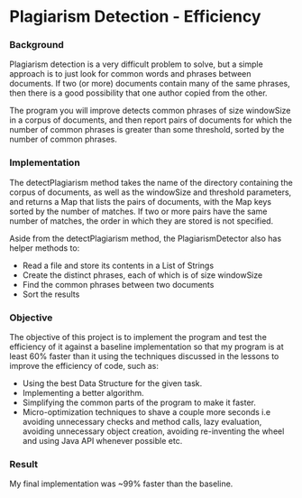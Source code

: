 # Plagiarism Detection - Efficiency

### Background

Plagiarism detection is a very difficult problem to solve, but a simple approach is to just look for 
common words and phrases between documents. If two (or more) documents contain many of the same phrases, 
then there is a good possibility that one author copied from the other.

The program you will improve detects common phrases of size windowSize in a corpus of documents, and 
then report pairs of documents for which the number of common phrases is greater than some threshold, 
sorted by the number of common phrases.

### Implementation

The detectPlagiarism method takes the name of the directory containing the corpus of documents, as 
well as the windowSize and threshold parameters, and returns a Map that lists the pairs of documents, 
with the Map keys sorted by the number of matches. If two or more pairs have the same number of matches, 
the order in which they are stored is not specified.

Aside from the detectPlagiarism method, the PlagiarismDetector also has helper methods to:

* Read a file and store its contents in a List of Strings
* Create the distinct phrases, each of which is of size windowSize
* Find the common phrases between two documents
* Sort the results

### Objective

The objective of this project is to implement the program and test the efficiency of it against a
baseline implementation so that my program is at least 60% faster than it using the techniques 
discussed in the lessons to improve the efficiency of code, such as:

* Using the best Data Structure for the given task.
* Implementing a better algorithm.
* Simplifying the common parts of the program to make it faster.
* Micro-optimization techniques to shave a couple more seconds i.e avoiding unnecessary checks and 
method calls, lazy evaluation, avoiding unnecessary object creation, avoiding re-inventing the wheel 
and using Java API whenever possible etc.

### Result

My final implementation was ~99% faster than the baseline. 
